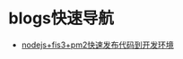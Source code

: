 # blogs快速导航

 - [nodejs+fis3+pm2快速发布代码到开发环境](https://github.com/twolun/blog/blob/master/nodejs%2Bfis3%2Bpm2.md)
